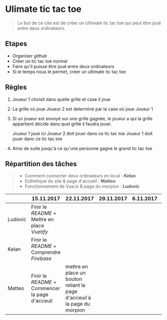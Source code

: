 # Ulimate tic tac toe


 >Le but de ce cite est de créer un Ultimate tic tac toe qui peut être
 joué entre deux ordinateurs.

## Etapes
* Organiser *github*
* Créer un tic tac toe normal
* Faire qu'il puisse être joué entre deux ordinateurs
* Si le temps nous le permet, créer un ultimate tic tac toe

## Règles
1. Joueur 1 choisit dans quelle grille et case il joue
1. La grille où joue Joueur 2 est determiné par la case où joue Joueur 1
1. Si un joueur est envoyé sur une grille gagnée, le joueur a qui la
grille appartient décide dans quel grille il faudra jouer.


    Joueur 1 joue ici
    Joueur 2 doit jouer dans ce tic tac toe
    Joueur 1 doit jouer danc ce tic tac toe

4. Ainsi de suite jusqu'à ce qu'une personne gagne le grand tic tac toe

## Répartition des tâches

> * Comment connecter deux ordinateurs en local : **Kelan**
> * Esthétique du site & page d'accueil : **Matteo**
> * Fonctionnement de VueJs & page du morpion : **Ludovic**

|| 15.11.2017  |22.11.2017   |  29.11.2017 | 6.11.2017  | 13.11.2017  |
|---|---|---|---|---|---|
| Ludovic  | Finir le *README* + Mettre en place *Vuetify*   |   |   |   |   |
|  Kelan |  Finir le *README* + Comprendre *Firebase* |   |   |   |   |
|  Matteo |  Finir le *README* + Commencer la page d'acceuil |mettre en place un bouton reliant la page d'acceuil à la page du morpion   |   |   |   | |
